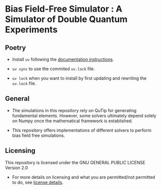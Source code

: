 # Bias Field-Free Simulator : A Simulator of Double Quantum Experiments

## Poetry
- Install `uv` following the [documentation instructions](https://docs.astral.sh/uv/getting-started/installation/).
- `uv sync` to use the commited `uv.lock` file.

- `uv lock` when you want to install by first updating and rewriting the `uv.lock` file.

## General

- The simulations in this repository rely on QuTip for generating fundamental elements. However, some solvers ultimately depend solely on Numpy once the mathematical framework is established.

- This repository offers implementations of different solvers to perform bias field free simulations.

## Licensing
This repository is licensed under the GNU GENERAL PUBLIC LICENSE Version 2.0
- For more details on licensing and what you are permitted/not permitted to do, see [license details](LICENSE.md).
